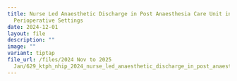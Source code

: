 ```yaml
---
title: Nurse Led Anaesthetic Discharge in Post Anaesthesia Care Unit in
  Perioperative Settings
date: 2024-12-01
layout: file
description: ""
image: ""
variant: tiptap
file_url: /files/2024 Nov to 2025
  Jan/629_ktph_nhip_2024_nurse_led_anaesthetic_discharge_in_post_anaesthesia_care_unit_in_perioperative.pdf
---
```

